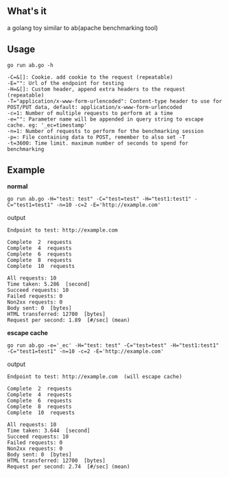 ## What's it
a golang toy similar to ab(apache benchmarking tool)

## Usage

    go run ab.go -h

    -C=&[]: Cookie. add cookie to the request (repeatable)
    -E="": Url of the endpoint for testing
    -H=&[]: Custom header, append extra headers to the request (repeatable)
    -T="application/x-www-form-urlencoded": Content-type header to use for POST/PUT data, default: application/x-www-form-urlencoded
    -c=1: Number of multiple requests to perform at a time
    -e="": Parameter name will be appended in query string to escape cache. eg: '_ec=timestamp'
    -n=1: Number of requests to perform for the benchmarking session
    -p=: File containing data to POST, remember to also set -T
    -t=3600: Time limit. maximum number of seconds to spend for benchmarking

## Example

**normal**

    go run ab.go -H="test: test" -C="test=test" -H="test1:test1" -C="test1=test1" -n=10 -c=2 -E='http://example.com'

output

    Endpoint to test: http://example.com

    Complete  2  requests
    Complete  4  requests
    Complete  6  requests
    Complete  8  requests
    Complete  10  requests

    All requests: 10
    Time taken: 5.286  [second]
    Succeed requests: 10
    Failed requests: 0
    Non2xx requests: 0
    Body sent: 0  [bytes]
    HTML transferred: 12700  [bytes]
    Request per second: 1.89  [#/sec] (mean)

**escape cache**

    go run ab.go -e='_ec' -H="test: test" -C="test=test" -H="test1:test1" -C="test1=test1" -n=10 -c=2 -E='http://example.com'

output

    Endpoint to test: http://example.com  (will escape cache)

    Complete  2  requests
    Complete  4  requests
    Complete  6  requests
    Complete  8  requests
    Complete  10  requests

    All requests: 10
    Time taken: 3.644  [second]
    Succeed requests: 10
    Failed requests: 0
    Non2xx requests: 0
    Body sent: 0  [bytes]
    HTML transferred: 12700  [bytes]
    Request per second: 2.74  [#/sec] (mean)
